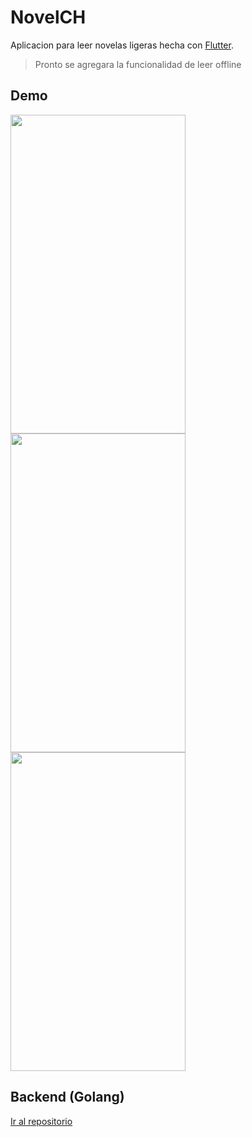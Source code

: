 # NovelCH

Aplicacion para leer novelas ligeras hecha con [Flutter](https://flutter.io/).

> Pronto se agregara la funcionalidad de leer offline

## Demo


<div style="display: flex; flex-wrap: wrap; justify-content: space-between; width: 100%;">
   <img src="https://github.com/criistian14/read-light-novel-app/blob/master/lib/assets/images/Screenshot_2019-02-20-21-28-17-495_com.example.lightnovel.png" width="280" height="510" />

   <img src="https://github.com/criistian14/read-light-novel-app/blob/master/lib/assets/images/Screenshot_2019-02-20-21-28-43-078_com.example.lightnovel.png" width="280" height="510" />

   <img src="https://github.com/criistian14/read-light-novel-app/blob/master/lib/assets/images/Screenshot_2019-02-20-21-29-02-086_com.example.lightnovel.png" width="280" height="510" />
</div>


## Backend (Golang)

[Ir al repositorio](https://github.com/criistian14/novelch_api)
